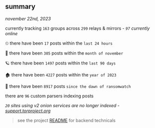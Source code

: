 
## summary
_november 22nd, 2023_

currently tracking `163` groups across `299` relays & mirrors - _`97` currently online_

⏲ there have been `17` posts within the `last 24 hours`

🦈 there have been `305` posts within the `month of november`

🪐 there have been `1497` posts within the `last 90 days`

🏚 there have been `4227` posts within the `year of 2023`

🦕 there have been `8917` posts `since the dawn of ransomwatch`

there are `96` custom parsers indexing posts

_`20` sites using v2 onion services are no longer indexed - [support.torproject.org](https://support.torproject.org/onionservices/v2-deprecation/)_

> see the project [README](https://github.com/joshhighet/ransomwatch#ransomwatch--) for backend technicals
